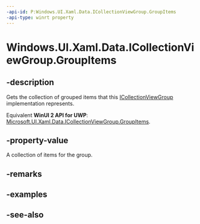 ```yaml
---
-api-id: P:Windows.UI.Xaml.Data.ICollectionViewGroup.GroupItems
-api-type: winrt property
---
```


<!-- Property syntax
public Windows.Foundation.Collections.IObservableVector<object> GroupItems { get; }
-->

# Windows.UI.Xaml.Data.ICollectionViewGroup.GroupItems

## -description
Gets the collection of grouped items that this [ICollectionViewGroup](icollectionviewgroup.md) implementation represents.

Equivalent **WinUI 2 API for UWP**: [Microsoft.UI.Xaml.Data.ICollectionViewGroup.GroupItems](/windows/winui/api/microsoft.ui.xaml.data.icollectionviewgroup.groupitems).

## -property-value
A collection of items for the group.

## -remarks

## -examples

## -see-also
